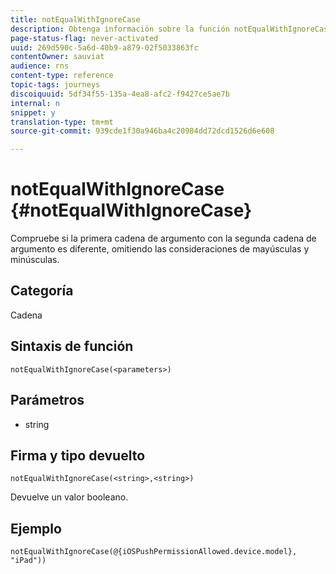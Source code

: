 ```yaml
---
title: notEqualWithIgnoreCase
description: Obtenga información sobre la función notEqualWithIgnoreCase
page-status-flag: never-activated
uuid: 269d590c-5a6d-40b9-a879-02f5033863fc
contentOwner: sauviat
audience: rns
content-type: reference
topic-tags: journeys
discoiquuid: 5df34f55-135a-4ea8-afc2-f9427ce5ae7b
internal: n
snippet: y
translation-type: tm+mt
source-git-commit: 939cde1f30a946ba4c20984dd72dcd1526d6e608

---
```



# notEqualWithIgnoreCase {#notEqualWithIgnoreCase}

Compruebe si la primera cadena de argumento con la segunda cadena de argumento es diferente, omitiendo las consideraciones de mayúsculas y minúsculas.

## Categoría

Cadena

## Sintaxis de función

`notEqualWithIgnoreCase(<parameters>)`

## Parámetros

* string

## Firma y tipo devuelto

`notEqualWithIgnoreCase(<string>,<string>)`

Devuelve un valor booleano.

## Ejemplo

`notEqualWithIgnoreCase(@{iOSPushPermissionAllowed.device.model}, "iPad"))`
